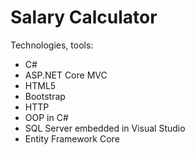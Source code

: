 # Salary Calculator

Technologies, tools:
- C# 
- ASP.NET Core MVC
- HTML5
- Bootstrap 
- HTTP
- OOP in C#
- SQL Server embedded in Visual Studio
- Entity Framework Core
